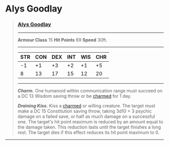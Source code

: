 # Alys Goodlay
> ### [Alys Goodlay](../../../../People/Pirates/Alys%20Goodlay.md)
> ---
> **Armour Class** 15
> **Hit Points** 69
> **Speed** 30ft.
>
> ---
>
> | STR  | CON  | DEX  | INT  | WIS  | CHR  |
> | ---- | ---- | ---- | ---- | ---- | ---- |
> | -1   | +1   | +3   | +2   | +1   | +5   |
> | 8    | 13   | 17   | 15   | 12   | 20   |
>
> ---
>
> ***Charm.*** One humanoid within communication range must succeed on a DC 13 Wisdom saving throw or be [charmed](https://www.dndbeyond.com/compendium/rules/basic-rules/appendix-a-conditions#Charmed) for 1 day.
>
> ***Draining Kiss.*** Kiss a [charmed](https://www.dndbeyond.com/compendium/rules/basic-rules/appendix-a-conditions#Charmed) or willing creature. The target must make a DC 15 Constitution saving throw, taking 3d10 + 3 psychic damage on a failed save, or half as much damage on a successful one. The target's hit point maximum is reduced by an amount equal to the damage taken. This reduction lasts until the target finishes a long rest. The target dies if this effect reduces its hit point maximum to 0.

---